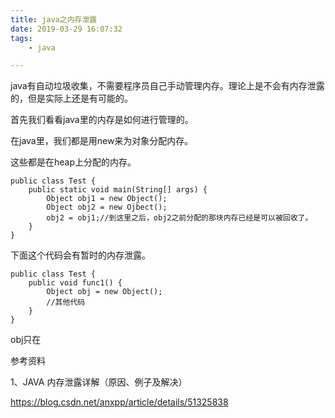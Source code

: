 ```yaml
---
title: java之内存泄露
date: 2019-03-29 16:07:32
tags:
	- java

---
```




java有自动垃圾收集，不需要程序员自己手动管理内存。理论上是不会有内存泄露的，但是实际上还是有可能的。

首先我们看看java里的内存是如何进行管理的。

在java里，我们都是用new来为对象分配内存。

这些都是在heap上分配的内存。

```
public class Test {
    public static void main(String[] args) {
        Object obj1 = new Object();
        Object obj2 = new Ojbect();
        obj2 = obj1;//到这里之后，obj2之前分配的那块内存已经是可以被回收了。
    }
}
```

下面这个代码会有暂时的内存泄露。

```
public class Test {
    public void func1() {
        Object obj = new Object();
        //其他代码
    }
}
```

obj只在

参考资料

1、JAVA 内存泄露详解（原因、例子及解决）

https://blog.csdn.net/anxpp/article/details/51325838